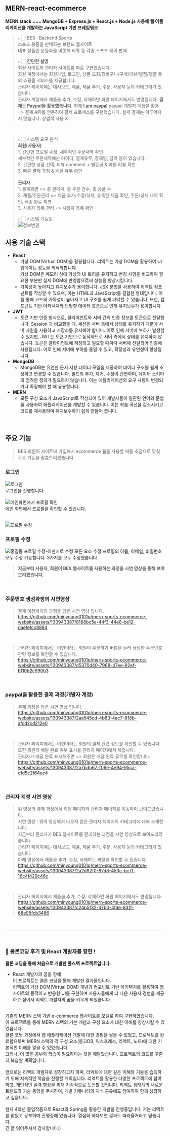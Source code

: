 ## MERN-react-ecommerce
**MERN stack === MongoDB + Express.js + React.js + Node.js 사용해 웹 어플리케이션을 개발하는 JavaScript 기반 프레임워크**

> 👉🏻 BES : Backend Sports <br />
> 스포츠 용품을 판매하는 브랜드 웹사이트 <br />
대표 상품인 운동화를 비롯해 의류 등 각종 스포츠 웨어 판매

> 👉🏻 **간단한 설명** <br />
>  회원 사이트와 관리자 사이트를 따로 구현했습니다. <br />
>  회원 계정에서는 회원가입, 로그인, 상품 조회/장바구니/구매/리뷰/별점/댓글 등의 쇼핑몰 서비스를 제공합니다. <br />
>  관리자 페이지에는 대시보드, 제품, 제품 추가, 주문, 사용자 등의 카테고리가 있습니다. <br />
>  관리자 계정에서 제품을 추가, 수정, 삭제하면 회원 페이지에서도 반영됩니다.
>  **결제는 Paypal을 활용했습니다.**
>   현재 [I am paypal](https://developer.paypal.com/) paypal 개발자 계정을 활용 => 결제 API를 연동하여 결제 프로세스를 구현했습니다. 실제 결제는 이루어지지 않습니다. 상업적 사용 X
<br />

> 👉🏻 시스템 요구 분석 <br />
> **회원(사용자)** <br /> 1. 간단한 프로필 수정, 세부적인 주문내역 확인 <br />
세부적인 주문내역에는 아이디, 결제유무, 결제일, 금액 등이 있습니다. <br />
> 2. 간편한 상품 선택, 리뷰 comment + 별등급 & 빠른 리뷰 확인 <br />
> 3. 빠른 결제 과정 & 배달 유무 확인
> <br /> <br />
> **관리자** <br /> 1. 통계화면 => 총 판매액, 총 주문 건수, 총 상품 수
> <br /> 2. 제품/주문관리 => 제품 추가/수정/삭제, 등록한 제품 확인, 주문/상세 내역 확인, 배송 완료 체크 <br /> 3. 사용자 목록 관리 => 사용자 목록 확인

> 👉🏻 시스템 기능도 <br />
![정보변경](https://github.com/minyoung0101q/mern-sports-ecommerce-website/assets/130943387/cc1634d9-89de-4508-a836-2b6bf50fbc35) <br />

## 사용 기술 스택
- **React** 
  - 가상 DOM(Virtual DOM)을 활용합니다.
리액트는 가상 DOM을 활용하여 UI 업데이트 성능을 최적화합니다. <br />가상 DOM은 메모리 상에 가상의 UI 트리를 유지하고 변경 사항을 비교하여 필요한 부분만 실제 DOM에 반영함으로써 성능을 향상시킵니다.
  - 가독성이 높아지고 유지보수가 용이합니다.
JSX 문법을 사용하여 리액트 컴포넌트를 작성할 수 있으며, 이는 HTML과 JavaScript를 결합한 형태입니다. 이를 통해 코드의 가독성이 높아지고 UI 구조를 쉽게 파악할 수 있습니다. 또한, 컴포넌트 기반 아키텍처와 단방향 데이터 흐름으로 인해 유지보수가 용이합니다.
- **JWT**
  - 토큰 기반 인증 방식으로, 클라이언트와 서버 간의 인증 정보를 토큰으로 전달합니다.
Session 과 비교했을 때, 세션은 서버 측에서 상태를 유지하기 때문에 서버 자원을 사용하고 저장소를 유지해야 합니다. 이로 인해 서버에 부하가 발생할 수 있지만, JWT는 토큰 기반으로 동작하므로 서버 측에서 상태를 유지하지 않습니다. 토큰은 클라이언트에 저장되고 필요할 때마다 서버에 전달되어 인증에 사용됩니다. 이로 인해 서버에 부하를 줄일 수 있고, 확장성과 유연성이 향상됩니다. 
- **MongoDB**
  - MongoDB는 유연한 문서 지향 데이터 모델을 제공하여 데이터 구조를 쉽게 조정하고 변경할 수 있습니다. 필드의 추가, 제거, 수정이 간편하며, 데이터 스키마의 엄격한 정의가 필요하지 않습니다. 이는 애플리케이션의 요구 사항이 변경되거나 확장해야 할 때 유용합니다.
- **MERN**
  - 모든 구성 요소가 JavaScript로 작성되어 있어 개발자들이 일관된 언어와 문법을 사용하여 애플리케이션을 개발할 수 있습니다. 이는 학습 곡선을 감소시키고 코드를 재사용하며 유지보수하기 쉽게 만들어 줍니다.
<br />

## 주요 기능
> BES 회원이 사이트에 가입해서 ecommerce 웹을 사용할 때를 초점으로 맞춰 주요 기능을 말씀드리겠습니다.

### 로그인
![로그인](https://github.com/minyoung0101q/mern-sports-ecommerce-website/assets/130943387/2af2a883-36b2-458f-b3f6-61e9f1b0b9e1) <br />
로그인을 진행합니다. <br /> <br />
![메인화면에서 프로필 확인](https://github.com/minyoung0101q/mern-sports-ecommerce-website/assets/130943387/2f96d79b-ea94-4668-82bb-781840a6ed22) <br />
메인 화면에서 프로필을 확인할 수 있습니다. <br /> <br />

![프로필 수정](https://github.com/minyoung0101q/mern-sports-ecommerce-website/assets/130943387/053f63a4-0d49-4a54-a10e-e8bfc6ff4d0f) <br />

### 프로필 수정 <br />
![홍길동 프로필 수정-이현지로 수정 모든 요소 수정](https://github.com/minyoung0101q/mern-sports-ecommerce-website/assets/130943387/08333dbc-b1d9-4f78-b10c-2bbd003f701f)
프로필의 이름, 이메일, 비밀번호 모두 수정 가능합니다.
3가지를 모두 수정했습니다.
<br />
> **지금부터 사용자, 회원이 BES 웹사이트를 사용하는 과정을 시연 영상을 통해 보여드리겠습니다.** 
<br />

### 주문번호 생성과정의 시연영상 <br />
> 결제 이전까지의 과정을 담은 시연 영상 입니다. <br />
https://github.com/minyoung0101q/mern-sports-ecommerce-website/assets/130943387/8188bc5e-44f3-44e8-be12-daefefcc8884 
<br />

> 관리자 페이지에서는 이현이라는 회원이 주문하기 버튼을 눌러 생성한 주문번호 관련 정보를 확인할 수 있습니다.
https://github.com/minyoung0101q/mern-sports-ecommerce-website/assets/130943387/d5370d40-7968-47ee-92ef-b110b2c990b3
<br />

### paypal을 활용한 결제 과정(개발자 계정) <br />
> 결제 과정을 담은 시연 영상 입니다. <br />
https://github.com/minyoung0101q/mern-sports-ecommerce-website/assets/130943387/2aa545cd-4b83-4ac7-818b-afcd2cd212e0
<br />

> 관리자 페이지에서는 이현이라는 회원의 결제 관련 정보를 확인할 수 있습니다. <br />
> 또한 회원의 배달 완료 여부 표시를 관리자 페이지에서 해줍니다. <br />
> 관리자가 배달 완료 표시해주면 => 회원은 배달 완료 유무를 확인합니다. <br />
https://github.com/minyoung0101q/mern-sports-ecommerce-website/assets/130943387/2a7bdb67-f06e-4e94-95ca-c1d5c2f64ec4
<br />

### 관리자 계정 시연 영상 <br />
> 위 영상의 결제 과정에서 회원 페이지와 관리자 페이지를 이동하며 보여드렸습니다. <br />
> 시연 영상 : 위의 영상에서 나오지 않은 관리자 페이지의 카테고리에 대해 소개합니다.<br />
> 지금부터 관리자가 BES 웹사이트를 관리하는 과정을 시연 영상으로 보여드리겠습니다. <br />
> 관리자 페이지에는 대시보드, 제품, 제품 추가, 주문, 사용자 등의 카테고리가 있습니다. <br />
> 아래 영상에서 제품을 추가, 수정, 삭제하는 과정을 확인할 수 있습니다. <br />
https://github.com/minyoung0101q/mern-sports-ecommerce-website/assets/130943387/2a2d92f0-87d8-453c-bc7f-16c4f429c46c
<br />

> 관리자 페이지에서 제품을 추가, 수정, 삭제하면 회원 페이지에서도 반영됩니다. <br />
https://github.com/minyoung0101q/mern-sports-ecommerce-website/assets/130943387/c24b5f32-37b0-4fde-831f-68e95fcb3486
<br />

<hr /> <br /> 

### 📝 클론코딩 후기 및 React 개발자를 향한 !
**클론 코딩을 통해 처음으로 개발한 풀스택 프로젝트입니다.**
+ React 개발자의 꿈을 향해  <br />
이 프로젝트는 클론 코딩을 통해 개발한 결과물입니다. <br />
리액트의 가상 DOM(Virtual DOM) 개념과 컴포넌트 기반 아키텍처를 활용하여 웹사이트의 동적이고 반응형 UI를 구현하며 사용자들에게 더 나은 사용자 경험을 제공하고 싶어서 리액트 개발자의 꿈을 키우게 되었습니다.<br />
<br />
기존의 MERN 스택 기반 e-commerce 웹사이트를 모델로 하여 구현하였습니다.
<br />
이 프로젝트를 통해 MERN 스택의 기본 개념과 구성 요소에 대한 이해를 향상시킬 수 있었습니다.
<br />
클론 코딩 과정에서 웹 애플리케이션 개발에 대한 경험을 쌓을 수 있었고, 프로젝트를 완료함으로써 MERN 스택의 각 구성 요소(몽고DB, 익스프레스, 리액트, 노드)에 대한 기본적인 이해를 얻을 수 있었습니다. 
<br /> 그러나, 더 많은 공부와 학습이 필요하다는 것을 깨달았습니다.
프로젝트의 코드를 꾸준히 복습할 계획입니다. <br /> <br />
앞으로는 리액트 개발자로 성장하고자 하며, 리액트에 대한 깊은 이해와 기술을 습득하기 위해 지속적인 학습을 진행할 계획입니다. 리액트를 활용한 다양한 프로젝트에 참여하고, 개인적인 실력 향상을 위해 지속적으로 도전할 것입니다. 리액트 생태계의 새로운 트렌드와 기술 동향을 주시하며, 개발 커뮤니티와 지식 공유에도 참여하여 함께 성장하고 싶습니다.
<br /> 
<br />
현재 4학년 졸업작품으로 React와 Spring을 활용한 개발을 진행중입니다.
저는 리액트를 맡았고 공부하며 진행중에 있습니다.
열심히 하다보면 결과도 따라올거라고 믿습니다.
<br /> 긴 글 읽어주셔서 감사합니다:)





